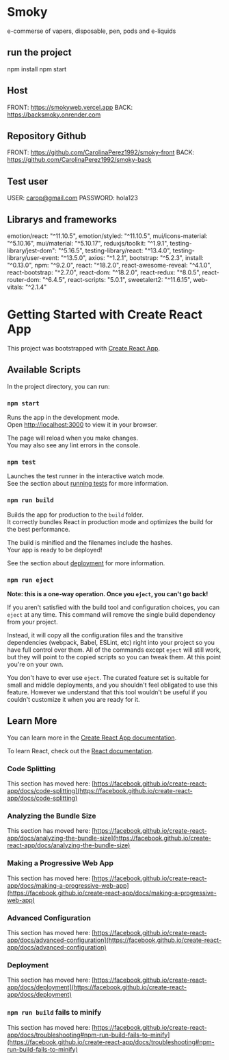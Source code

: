 # Smoky 
 e-commerse of vapers, disposable, pen, pods and e-liquids
## run the project
npm install 
npm start

## Host
FRONT: https://smokyweb.vercel.app
BACK: https://backsmoky.onrender.com

## Repository Github
FRONT: https://github.com/CarolinaPerez1992/smoky-front
BACK: https://github.com/CarolinaPerez1992/smoky-back

## Test user
USER: carop@gmail.com 
PASSWORD: hola123


## Librarys and frameworks
emotion/react: "^11.10.5",
emotion/styled: "^11.10.5",
mui/icons-material: "^5.10.16",
mui/material: "^5.10.17",
reduxjs/toolkit: "^1.9.1",
testing-library/jest-dom": "^5.16.5",
testing-library/react: "^13.4.0",
testing-library/user-event: "^13.5.0",
axios: "^1.2.1",
bootstrap: "^5.2.3",
install: "^0.13.0",
npm: "^9.2.0",
react: "^18.2.0",
react-awesome-reveal: "^4.1.0",
react-bootstrap: "^2.7.0",
react-dom: "^18.2.0",
react-redux: "^8.0.5",
react-router-dom: "^6.4.5",
react-scripts: "5.0.1",
sweetalert2: "^11.6.15",
web-vitals: "^2.1.4"




# Getting Started with Create React App

This project was bootstrapped with [Create React App](https://github.com/facebook/create-react-app).

## Available Scripts

In the project directory, you can run:

### `npm start`

Runs the app in the development mode.\
Open [http://localhost:3000](http://localhost:3000) to view it in your browser.

The page will reload when you make changes.\
You may also see any lint errors in the console.

### `npm test`

Launches the test runner in the interactive watch mode.\
See the section about [running tests](https://facebook.github.io/create-react-app/docs/running-tests) for more information.

### `npm run build`

Builds the app for production to the `build` folder.\
It correctly bundles React in production mode and optimizes the build for the best performance.

The build is minified and the filenames include the hashes.\
Your app is ready to be deployed!

See the section about [deployment](https://facebook.github.io/create-react-app/docs/deployment) for more information.

### `npm run eject`

**Note: this is a one-way operation. Once you `eject`, you can't go back!**

If you aren't satisfied with the build tool and configuration choices, you can `eject` at any time. This command will remove the single build dependency from your project.

Instead, it will copy all the configuration files and the transitive dependencies (webpack, Babel, ESLint, etc) right into your project so you have full control over them. All of the commands except `eject` will still work, but they will point to the copied scripts so you can tweak them. At this point you're on your own.

You don't have to ever use `eject`. The curated feature set is suitable for small and middle deployments, and you shouldn't feel obligated to use this feature. However we understand that this tool wouldn't be useful if you couldn't customize it when you are ready for it.

## Learn More

You can learn more in the [Create React App documentation](https://facebook.github.io/create-react-app/docs/getting-started).

To learn React, check out the [React documentation](https://reactjs.org/).

### Code Splitting

This section has moved here: [https://facebook.github.io/create-react-app/docs/code-splitting](https://facebook.github.io/create-react-app/docs/code-splitting)

### Analyzing the Bundle Size

This section has moved here: [https://facebook.github.io/create-react-app/docs/analyzing-the-bundle-size](https://facebook.github.io/create-react-app/docs/analyzing-the-bundle-size)

### Making a Progressive Web App

This section has moved here: [https://facebook.github.io/create-react-app/docs/making-a-progressive-web-app](https://facebook.github.io/create-react-app/docs/making-a-progressive-web-app)

### Advanced Configuration

This section has moved here: [https://facebook.github.io/create-react-app/docs/advanced-configuration](https://facebook.github.io/create-react-app/docs/advanced-configuration)

### Deployment

This section has moved here: [https://facebook.github.io/create-react-app/docs/deployment](https://facebook.github.io/create-react-app/docs/deployment)

### `npm run build` fails to minify

This section has moved here: [https://facebook.github.io/create-react-app/docs/troubleshooting#npm-run-build-fails-to-minify](https://facebook.github.io/create-react-app/docs/troubleshooting#npm-run-build-fails-to-minify)
